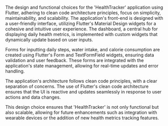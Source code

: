 The design and functional choices for the 'HealthTracker' application using Flutter, adhering to clean code architecture principles, focus on simplicity, maintainability, and scalability. The application's front-end is designed with a user-friendly interface, utilizing Flutter's Material Design widgets for a cohesive and intuitive user experience. The dashboard, a central hub for displaying daily health metrics, is implemented with custom widgets that dynamically update based on user inputs.

Forms for inputting daily steps, water intake, and calorie consumption are created using Flutter's Form and TextFormField widgets, ensuring data validation and user feedback. These forms are integrated with the application's state management, allowing for real-time updates and error handling.

The application's architecture follows clean code principles, with a clear separation of concerns. The use of Flutter's clean code architecture ensures that the UI is reactive and updates seamlessly in response to user actions and data changes.

This design choice ensures that 'HealthTracker' is not only functional but also scalable, allowing for future enhancements such as integration with wearable devices or the addition of new health metrics tracking features.